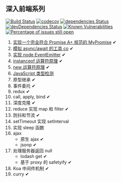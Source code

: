 ## 深入前端系列

[![Build Status](https://travis-ci.org/tjx666/deep-in-fe.svg?branch=master)](https://travis-ci.org/tjx666/deep-in-fe) [![codecov](https://codecov.io/gh/tjx666/deep-in-fe/branch/master/graph/badge.svg)](https://codecov.io/gh/tjx666/deep-in-fe) [![dependencies Status](https://david-dm.org/tjx666/deep-in-fe/status.svg)](https://david-dm.org/tjx666/deep-in-fe) [![devDependencies Status](https://david-dm.org/tjx666/deep-in-fe/dev-status.svg)](https://david-dm.org/tjx666/deep-in-fe?type=dev) [![Known Vulnerabilities](https://snyk.io/test/github/tjx666/deep-in-fe/badge.svg?targetFile=package.json)](https://snyk.io/test/github/tjx666/deep-in-fe?targetFile=package.json) [![Percentage of issues still open](https://isitmaintained.com/badge/open/tjx666/deep-in-fe.svg)](http://isitmaintained.com/project/tjx666/deep-in-fe)

1. [实现一个完全符合 Promise A+ 规范的 MyPromise](https://github.com/tjx666/deep-in-fe/blob/master/src/promise) ✔
2. [模拟 async/await 的工具 co](https://github.com/tjx666/deep-in-fe/blob/master/src/co) ✔
3. [实现 node EventEmitter](https://github.com/tjx666/deep-in-fe/blob/master/src/eventEmitter) ✔
4. [instanceof 运算符原理](https://github.com/tjx666/deep-in-fe/blob/master/src/instanceof) ✔
5. [new 运算符原理](https://github.com/tjx666/deep-in-fe/blob/master/src/new) ✔
6. [JavaScript 类型检测](https://github.com/tjx666/deep-in-fe/tree/master/src/is)
7. 原型继承 ✔
8. 事件委托 ✔
9. redux ✔
10. call, apply, bind ✔
11. 深度克隆 ✔
12. reduce 实现 map 和 filter ✔
13. 防抖和节流 ✔
14. setTimeout 实现 setInterval
15. 实现 sleep 函数
16. ajax
    - 原生 ajax ✔
    - jsonp ✔
17. 处理服务器返回 null
    - lodash get ✔
    - 基于 proxy 的 safetyify ✔
18. Koa 中间件机制 ✔
19. curry ✔
